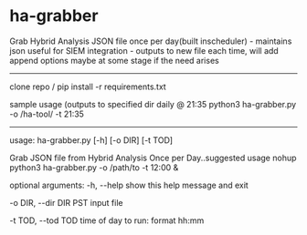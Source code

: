 # ha-grabber
Grab Hybrid Analysis JSON file once per day(built inscheduler) - maintains json useful for SIEM integration - outputs to new file each time, will add append options maybe at some stage if the need arises

----------------------------------------------

clone repo / pip install -r requirements.txt

sample usage (outputs to specified dir daily @ 21:35
python3 ha-grabber.py -o /ha-tool/ -t 21:35

------------------------------------

usage: ha-grabber.py [-h] [-o DIR] [-t TOD]


Grab JSON file from Hybrid Analysis Once per Day..suggested usage nohup
python3 ha-grabber.py -o /path/to -t 12:00 &

optional arguments:
  -h, --help         show this help message and exit

  -o DIR, --dir DIR  PST input file

  -t TOD, --tod TOD  time of day to run: format hh:mm


